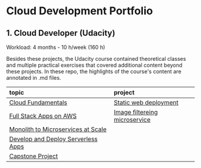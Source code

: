 # Cloud Development Portfolio

## 1. Cloud Developer (Udacity)

Workload: 4 months - 10 h/week (160 h)

Besides these projects, the Udacity course contained theoretical classes and multiple practical exercises that covered additional content beyond these projects. In these repo, the highlights of the course's content are annotated in .md files.

| topic | project |
|:-------|:-------|
|[Cloud Fundamentals](https://github.com/gonzalo-munillag/Cloud_Development_Portfolio/tree/main/Cloud_Fundamentals)|[Static web deployment](https://github.com/gonzalo-munillag/Cloud_Development_Portfolio/tree/main/Cloud_Fundamentals/Deploy_Static_Website_on_AWS)|
|[Full Stack Apps on AWS](https://github.com/gonzalo-munillag/Cloud_Development_Portfolio/tree/main/Full_Stack_Apps_On_AWS)|[Image filtereing microservice](https://github.com/gonzalo-munillag/Cloud_Development_Portfolio/tree/main/Full_Stack_Apps_On_AWS/image-filter-starter-code)|
|[Monolith to Microservices at Scale](https://github.com/gonzalo-munillag/Cloud_Development_Portfolio/tree/main/Monolith_to_Microservices_at_Scale)||
|[Develop and Deploy Serverless Apps](https://github.com/gonzalo-munillag/Cloud_Development_Portfolio/tree/main/Develop_and_Deploy_Serverless_Apps)||
|[Capstone Project](https://github.com/gonzalo-munillag/Cloud_Development_Portfolio/tree/main/Capstone_Project)||
